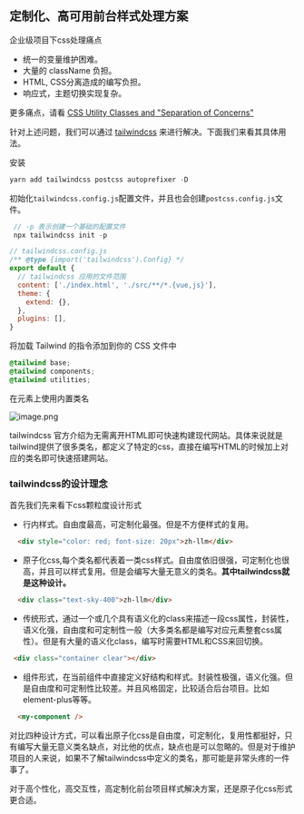 ## 定制化、高可用前台样式处理方案
企业级项目下css处理痛点
- 统一的变量维护困难。
- 大量的 className 负担。
- HTML, CSS分离造成的编写负担。
- 响应式，主题切换实现复杂。

更多痛点，请看 [CSS Utility Classes and "Separation of Concerns"](https://adamwathan.me/css-utility-classes-and-separation-of-concerns/)

针对上述问题，我们可以通过 [tailwindcss](https://www.tailwindcss.cn/) 来进行解决。下面我们来看其具体用法。

安装
```js
yarn add tailwindcss postcss autoprefixer -D
```
初始化`tailwindcss.config.js`配置文件，并且也会创建`postcss.config.js`文件。
```js
 // -p 表示创建一个基础的配置文件
 npx tailwindcss init -p
```
```js
// tailwindcss.config.js
/** @type {import('tailwindcss').Config} */
export default {
  // tailwindcss 应用的文件范围
  content: ['./index.html', './src/**/*.{vue,js}'],
  theme: {
    extend: {},
  },
  plugins: [],
}
```
将加载 Tailwind 的指令添加到你的 CSS 文件中
```css
@tailwind base;
@tailwind components;
@tailwind utilities;
```
在元素上使用内置类名

![image.png](https://p1-juejin.byteimg.com/tos-cn-i-k3u1fbpfcp/c79098e5199643daa5d0032fa7fb4bf2~tplv-k3u1fbpfcp-watermark.image?)

tailwindcss 官方介绍为无需离开HTML即可快速构建现代网站。具体来说就是tailwind提供了很多类名，都定义了特定的css，直接在编写HTML的时候加上对应的类名即可快速搭建网站。
### tailwindcss的设计理念
首先我们先来看下css颗粒度设计形式
- 行内样式。自由度最高，可定制化最强。但是不方便样式的复用。
```html
  <div style="color: red; font-size: 20px">zh-llm</div>
```

- 原子化css,每个类名都代表着一类css样式。自由度依旧很强，可定制化也很高，并且可以样式复用。但是会编写大量无意义的类名。**其中tailwindcss就是这种设计。**
```html
  <div class="text-sky-400">zh-llm</div>
```
- 传统形式，通过一个或几个具有语义化的class来描述一段css属性，封装性，语义化强，自由度和可定制性一般（大多类名都是编写对应元素整套css属性）。但是有大量的语义化class，编写时需要HTML和CSS来回切换。
```html
 <div class="container clear"></div>
```
- 组件形式，在当前组件中直接定义好结构和样式。封装性极强，语义化强。但是自由度和可定制性比较差。并且风格固定，比较适合后台项目。比如element-plus等等。
```html
  <my-component />
```

对比四种设计方式，可以看出原子化css是自由度，可定制化，复用性都挺好，只有编写大量无意义类名缺点，对比他的优点，缺点也是可以忽略的。但是对于维护项目的人来说，如果不了解tailwindcss中定义的类名，那可能是非常头疼的一件事了。

对于高个性化，高交互性，高定制化前台项目样式解决方案，还是原子化css形式更合适。